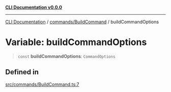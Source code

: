 [**CLI Documentation v0.0.0**](../../../README.md)

***

[CLI Documentation](../../../modules.md) / [commands/BuildCommand](../README.md) / buildCommandOptions

# Variable: buildCommandOptions

> `const` **buildCommandOptions**: `CommandOptions`

## Defined in

[src/commands/BuildCommand.ts:7](https://github.com/stonemjs/cli/blob/7903e21087d732d9d42947a348eb3c473963e042/src/commands/BuildCommand.ts#L7)
